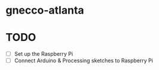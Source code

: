 # gnecco-atlanta

# TODO

- [ ] Set up the Raspberry Pi
- [ ] Connect Arduino & Processing sketches to Raspberry Pi
